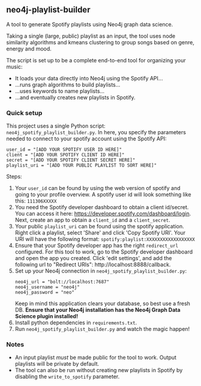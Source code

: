 ## neo4j-playlist-builder
A tool to generate Spotify playlists using Neo4j graph data science.

Taking a single (large, public) playlist as an input, the tool uses node similarity algorithms and kmeans clustering to group songs based on genre, energy and mood.

The script is set up to be a complete end-to-end tool for organizing your music:
- It loads your data directly into Neo4j using the Spotify API...
- ...runs graph algorithms to build playlists...
- ...uses keywords to name playlists...
- ...and eventually creates new playlists in Spotify.

### Quick setup
This project uses a single Python script: `neo4j_spotify_playlist_builder.py`.
In here, you specify the parameters needed to connect to your spotify account using the Spotify API:
```
user_id = "[ADD YOUR SPOTIFY USER ID HERE]"
client = "[ADD YOUR SPOTIFY CLIENT ID HERE]"
secret = "[ADD YOUR SPOTIFY CLIENT SECRET HERE]"
playlist_uri = "[ADD YOUR PUBLIC PLAYLIST TO SORT HERE]"
```

Steps:
1. Your `user_id` can be found by using the web version of spotify and going to your profile overview. A spotify user id will look something like this: `111306XXXXX`
2. You need the Spotify developer dashboard to obtain a client id/secret. You can access it here: https://developer.spotify.com/dashboard/login. Next, create an app to obtain a `client_id` and a `client_secret`.
3. Your public `playlist_uri` can be found using the spotify application. Right click a playlist, select 'Share' and click 'Copy Spotify URI'. Your URI will have the following format: `spotify:playlist:XXXXXXXXXXXXXXXXXX`
4. Ensure that your Spotify developer app has the right `redirect_url` configured. For this tool to work, go to the Spotify developer dashboard and open the app you created. Click 'edit settings', and add the following url to "Redirect URIs": http://localhost:8888/callback.
5. Set up your Neo4j connection in `neo4j_spotify_playlist_builder.py`:
    ```
    neo4j_url = "bolt://localhost:7687"
    neo4j_username = "neo4j"
    neo4j_password = "neo" 
    ```
    Keep in mind this application clears your database, so best use a fresh DB. 
    **Ensure that your Neo4j installation has the Neo4j Graph Data Science plugin installed!**
6. Install python dependencies in `requirements.txt`.
7. Run `neo4j_spotify_playlist_builder.py` and watch the magic happen!

### Notes
- An input playlist *must* be made public for the tool to work. Output playlists will be private by default. 
- The tool can also be run without creating new playlists in Spotify by disabling the `write_to_spotify` parameter.

